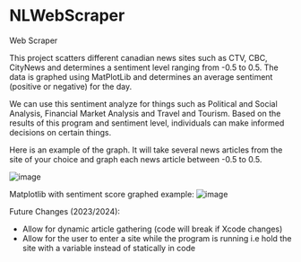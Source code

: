 # NLWebScraper
 Web Scraper 

This project scatters different canadian news sites such as CTV, CBC, CityNews and determines a sentiment level
ranging from -0.5 to 0.5. The data is graphed using MatPlotLib and determines an average sentiment (positive or negative) 
for the day. 

We can use this sentiment analyze for things such as Political and Social Analysis, Financial Market Analysis and Travel and Tourism. Based on the results of this program and sentiment level,
individuals can make informed decisions on certain things. 

Here is an example of the graph. It will take several news articles from the site of your choice and graph each news article between -0.5 to 0.5. 

![image](https://github.com/ramisalame/NLWebScraper/assets/17535397/9bc5ac27-5775-49e2-aca2-13a901d8019f)

Matplotlib with sentiment score graphed example:
![image](https://github.com/ramisalame/NLWebScraper/assets/17535397/d5939680-8b2f-481c-844a-036f524fb9d8)


Future Changes (2023/2024):
- Allow for dynamic article gathering (code will break if Xcode changes)
- Allow for the user to enter a site while the program is running i.e hold the site with a variable instead of statically in code
